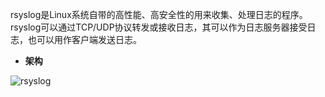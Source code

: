 rsyslog是Linux系统自带的高性能、高安全性的用来收集、处理日志的程序。rsyslog可以通过TCP/UDP协议转发或接收日志，其可以作为日志服务器接受日志，也可以用作客户端发送日志。

- **架构**

![rsyslog](https://raw.githubusercontent.com/zy445566/myBlog/master/20170808rsyslog/imgs/rsyslog.png)

